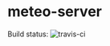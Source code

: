 # meteo-server

Build status: ![travis-ci](https://travis-ci.org/Bajek/meteo-server.svg?branch=master)
